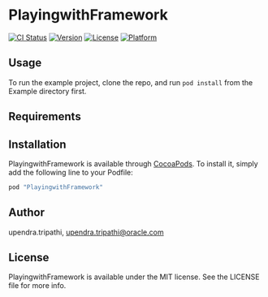 # PlayingwithFramework

[![CI Status](http://img.shields.io/travis/upendra.tripathi/PlayingwithFramework.svg?style=flat)](https://travis-ci.org/upendra.tripathi/PlayingwithFramework)
[![Version](https://img.shields.io/cocoapods/v/PlayingwithFramework.svg?style=flat)](http://cocoapods.org/pods/PlayingwithFramework)
[![License](https://img.shields.io/cocoapods/l/PlayingwithFramework.svg?style=flat)](http://cocoapods.org/pods/PlayingwithFramework)
[![Platform](https://img.shields.io/cocoapods/p/PlayingwithFramework.svg?style=flat)](http://cocoapods.org/pods/PlayingwithFramework)

## Usage

To run the example project, clone the repo, and run `pod install` from the Example directory first.

## Requirements

## Installation

PlayingwithFramework is available through [CocoaPods](http://cocoapods.org). To install
it, simply add the following line to your Podfile:

```ruby
pod "PlayingwithFramework"
```

## Author

upendra.tripathi, upendra.tripathi@oracle.com

## License

PlayingwithFramework is available under the MIT license. See the LICENSE file for more info.
